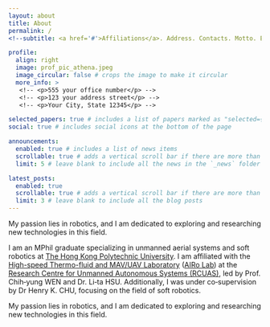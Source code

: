 ```yaml
---
layout: about
title: About
permalink: /
<!--subtitle: <a href='#'>Affiliations</a>. Address. Contacts. Motto. Etc.-->

profile:
  align: right
  image: prof_pic_athena.jpeg
  image_circular: false # crops the image to make it circular
  more_info: >
   <!-- <p>555 your office number</p> -->
   <!-- <p>123 your address street</p> -->
   <!-- <p>Your City, State 12345</p> -->

selected_papers: true # includes a list of papers marked as "selected={true}"
social: true # includes social icons at the bottom of the page

announcements:
  enabled: true # includes a list of news items
  scrollable: true # adds a vertical scroll bar if there are more than 3 news items
  limit: 5 # leave blank to include all the news in the `_news` folder

latest_posts:
  enabled: true
  scrollable: true # adds a vertical scroll bar if there are more than 3 new posts items
  limit: 3 # leave blank to include all the blog posts
---
```


My passion lies in robotics, and I am dedicated to exploring and researching new technologies in this field. 

I am an MPhil graduate specializing in unmanned aerial systems and soft robotics at <a href="https://www.polyu.edu.hk/en/">The Hong Kong Polytechnic University</a>. I am affiliated with the <a href="https://www.polyu.edu.hk/researchgrp/cywen/index.php/en/index.html">High-speed Thermo-fluid and MAV/UAV Laboratory</a>
          (<a href="https://gh034.github.io">AIRo Lab</a>) at the 
          <a href="https://www.polyu.edu.hk/en/aae/research/research-centres-and-groups/research-centre-for-unmanned-autonomous-systems/">Research Centre for Unmanned Autonomous Systems (RCUAS)</a>, led by Prof. Chih‐yung WEN and Dr.
Li‐ta HSU. Additionally, I was under co‐supervision by Dr Henry K. CHU, focusing on the field of soft robotics. </p>

My passion lies in robotics, and I am dedicated to exploring and researching new technologies in this field. 

<!-- <p> Write your biography here. Tell the world about yourself. Link to your favorite [subreddit](http://reddit.com). You can put a picture in, too. The code is already in, just name your picture `prof_pic.jpg` and put it in the `img/` folder.</p>-->


<!-- Put your address / P.O. box / other info right below your picture. You can also disable any of these elements by editing `profile` property of the YAML header of your `_pages/about.md`. Edit `_bibliography/papers.bib` and Jekyll will render your [publications page](/al-folio/publications/) automatically.-->

<!-- Link to your social media connections, too. This theme is set up to use [Font Awesome icons](https://fontawesome.com/) and [Academicons](https://jpswalsh.github.io/academicons/), like the ones below. Add your Facebook, Twitter, LinkedIn, Google Scholar, or just disable all of them.-->

